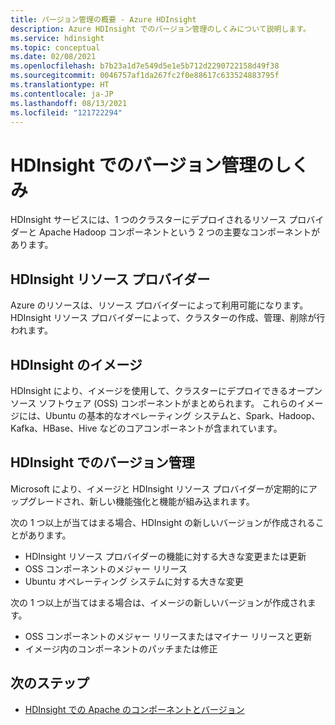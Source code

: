 ```yaml
---
title: バージョン管理の概要 - Azure HDInsight
description: Azure HDInsight でのバージョン管理のしくみについて説明します。
ms.service: hdinsight
ms.topic: conceptual
ms.date: 02/08/2021
ms.openlocfilehash: b7b23a1d7e549d5e1e5b712d2290722158d49f38
ms.sourcegitcommit: 0046757af1da267fc2f0e88617c633524883795f
ms.translationtype: HT
ms.contentlocale: ja-JP
ms.lasthandoff: 08/13/2021
ms.locfileid: "121722294"
---
```

# <a name="how-versioning-works-in-hdinsight"></a>HDInsight でのバージョン管理のしくみ

HDInsight サービスには、1 つのクラスターにデプロイされるリソース プロバイダーと Apache Hadoop コンポーネントという 2 つの主要なコンポーネントがあります。 

## <a name="hdinsight-resource-provider"></a>HDInsight リソース プロバイダー

Azure のリソースは、リソース プロバイダーによって利用可能になります。 HDInsight リソース プロバイダーによって、クラスターの作成、管理、削除が行われます。

## <a name="hdinsight-images"></a>HDInsight のイメージ

HDInsight により、イメージを使用して、クラスターにデプロイできるオープンソース ソフトウェア (OSS) コンポーネントがまとめられます。 これらのイメージには、Ubuntu の基本的なオペレーティング システムと、Spark、Hadoop、Kafka、HBase、Hive などのコアコンポーネントが含まれています。

## <a name="versioning-in-hdinsight"></a>HDInsight でのバージョン管理

Microsoft により、イメージと HDInsight リソース プロバイダーが定期的にアップグレードされ、新しい機能強化と機能が組み込まれます。

次の 1 つ以上が当てはまる場合、HDInsight の新しいバージョンが作成されることがあります。

- HDInsight リソース プロバイダーの機能に対する大きな変更または更新
- OSS コンポーネントのメジャー リリース
- Ubuntu オペレーティング システムに対する大きな変更

次の 1 つ以上が当てはまる場合は、イメージの新しいバージョンが作成されます。

- OSS コンポーネントのメジャー リリースまたはマイナー リリースと更新
- イメージ内のコンポーネントのパッチまたは修正

## <a name="next-steps"></a>次のステップ

- [HDInsight での Apache のコンポーネントとバージョン](./hdinsight-component-versioning.md)
